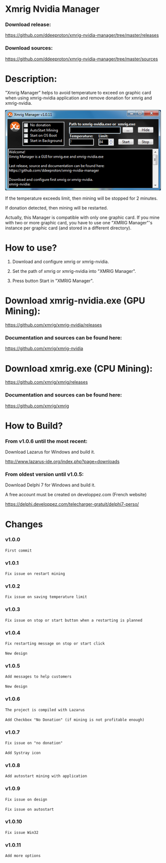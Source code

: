 


# Xmrig Nvidia Manager

### Download release:

https://github.com/ddeeproton/xmrig-nvidia-manager/tree/master/releases

### Download sources:

https://github.com/ddeeproton/xmrig-nvidia-manager/tree/master/sources

# Description: 

"Xmrig Manager" helps to avoid temperature to exceed on graphic card when using xmrig-nvidia application and remove donation for xmrig and xmrig-nvidia. 

![](preview.png)

If the temperature exceeds limit, then mining will be stopped for 2 minutes. 

If donation detected, then mining will be restarted. 

Actually, this Manager is compatible with only one graphic card. If you mine with two or more graphic card, you have to use one "XMRIG Manager"'s instance per graphic card (and stored in a different directory). 

# How to use?

1. Download and configure xmrig or xmrig-nvidia.

2. Set the path of xmrig or xmrig-nvidia into "XMRIG Manager".

3. Press button Start in "XMRIG Manager".

# Download xmrig-nvidia.exe (GPU Mining): 

https://github.com/xmrig/xmrig-nvidia/releases

### Documentation and sources can be found here:

https://github.com/xmrig/xmrig-nvidia

# Download xmrig.exe (CPU Mining): 

https://github.com/xmrig/xmrig/releases

### Documentation and sources can be found here:

https://github.com/xmrig/xmrig

# How to Build? 

### From v1.0.6 until the most recent:

Download Lazarus for Windows and build it. 

http://www.lazarus-ide.org/index.php?page=downloads

### From oldest version until v1.0.5:

Download Delphi 7 for Windows and build it.

A free account must be created on developpez.com (French website)

https://delphi.developpez.com/telecharger-gratuit/delphi7-perso/

# Changes

### v1.0.0 
	First commit
	
### v1.0.1
	Fix issue on restart mining
	
### v1.0.2
	Fix issue on saving temperature limit

### v1.0.3
	Fix issue on stop or start button when a restarting is planned

### v1.0.4
	Fix restarting message on stop or start click 
	
	New design
	
### v1.0.5
	Add messages to help customers

	New design
	
### v1.0.6
	The project is compiled with Lazarus
	
	Add Checkbox "No Donation" (if mining is not profitable enough)

### v1.0.7
	Fix issue on "no donation"
	
	Add Systray icon

### v1.0.8
	Add autostart mining with application
	
### v1.0.9
	Fix issue on design
	
	Fix issue on autostart
	
### v1.0.10
	Fix issue Win32
	
### v1.0.11
	Add more options